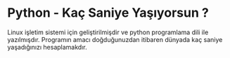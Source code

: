 # Python - Kaç Saniye Yaşıyorsun ?

Linux işletim sistemi için geliştirilmişdir ve python programlama dili ile yazılmışdır. Programın amacı doğduğunuzdan itibaren dünyada kaç saniye yaşadığınızı hesaplamakdır.
